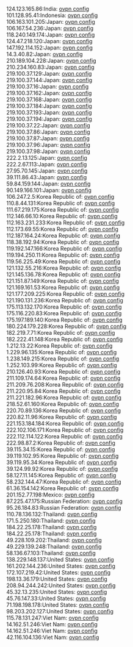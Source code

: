 124.123.165.86:India: [ovpn config](vpn/124_123_165_86.ovpn)  
101.128.95.41:Indonesia: [ovpn config](vpn/101_128_95_41.ovpn)  
106.163.101.205:Japan: [ovpn config](vpn/106_163_101_205.ovpn)  
106.167.54.236:Japan: [ovpn config](vpn/106_167_54_236.ovpn)  
118.240.149.174:Japan: [ovpn config](vpn/118_240_149_174.ovpn)  
124.47.218.120:Japan: [ovpn config](vpn/124_47_218_120.ovpn)  
147.192.114.152:Japan: [ovpn config](vpn/147_192_114_152.ovpn)  
14.3.40.82:Japan: [ovpn config](vpn/14_3_40_82.ovpn)  
210.189.104.228:Japan: [ovpn config](vpn/210_189_104_228.ovpn)  
210.234.160.83:Japan: [ovpn config](vpn/210_234_160_83.ovpn)  
219.100.37.129:Japan: [ovpn config](vpn/219_100_37_129.ovpn)  
219.100.37.144:Japan: [ovpn config](vpn/219_100_37_144.ovpn)  
219.100.37.16:Japan: [ovpn config](vpn/219_100_37_16.ovpn)  
219.100.37.162:Japan: [ovpn config](vpn/219_100_37_162.ovpn)  
219.100.37.168:Japan: [ovpn config](vpn/219_100_37_168.ovpn)  
219.100.37.184:Japan: [ovpn config](vpn/219_100_37_184.ovpn)  
219.100.37.193:Japan: [ovpn config](vpn/219_100_37_193.ovpn)  
219.100.37.194:Japan: [ovpn config](vpn/219_100_37_194.ovpn)  
219.100.37.22:Japan: [ovpn config](vpn/219_100_37_22.ovpn)  
219.100.37.86:Japan: [ovpn config](vpn/219_100_37_86.ovpn)  
219.100.37.87:Japan: [ovpn config](vpn/219_100_37_87.ovpn)  
219.100.37.96:Japan: [ovpn config](vpn/219_100_37_96.ovpn)  
219.100.37.98:Japan: [ovpn config](vpn/219_100_37_98.ovpn)  
222.2.13.125:Japan: [ovpn config](vpn/222_2_13_125.ovpn)  
222.2.67.113:Japan: [ovpn config](vpn/222_2_67_113.ovpn)  
27.95.70.145:Japan: [ovpn config](vpn/27_95_70_145.ovpn)  
39.111.86.43:Japan: [ovpn config](vpn/39_111_86_43.ovpn)  
59.84.159.144:Japan: [ovpn config](vpn/59_84_159_144.ovpn)  
90.149.166.101:Japan: [ovpn config](vpn/90_149_166_101.ovpn)  
106.247.2.5:Korea Republic of: [ovpn config](vpn/106_247_2_5.ovpn)  
110.8.44.131:Korea Republic of: [ovpn config](vpn/110_8_44_131.ovpn)  
111.67.219.175:Korea Republic of: [ovpn config](vpn/111_67_219_175.ovpn)  
112.146.66.10:Korea Republic of: [ovpn config](vpn/112_146_66_10.ovpn)  
112.163.231.233:Korea Republic of: [ovpn config](vpn/112_163_231_233.ovpn)  
112.173.69.55:Korea Republic of: [ovpn config](vpn/112_173_69_55.ovpn)  
112.187.164.24:Korea Republic of: [ovpn config](vpn/112_187_164_24.ovpn)  
118.38.192.94:Korea Republic of: [ovpn config](vpn/118_38_192_94.ovpn)  
119.192.147.166:Korea Republic of: [ovpn config](vpn/119_192_147_166.ovpn)  
119.194.250.11:Korea Republic of: [ovpn config](vpn/119_194_250_11.ovpn)  
119.56.225.49:Korea Republic of: [ovpn config](vpn/119_56_225_49.ovpn)  
121.132.55.216:Korea Republic of: [ovpn config](vpn/121_132_55_216.ovpn)  
121.145.136.78:Korea Republic of: [ovpn config](vpn/121_145_136_78.ovpn)  
121.151.87.149:Korea Republic of: [ovpn config](vpn/121_151_87_149.ovpn)  
121.169.161.53:Korea Republic of: [ovpn config](vpn/121_169_161_53.ovpn)  
121.177.209.225:Korea Republic of: [ovpn config](vpn/121_177_209_225.ovpn)  
121.190.131.236:Korea Republic of: [ovpn config](vpn/121_190_131_236.ovpn)  
175.113.132.170:Korea Republic of: [ovpn config](vpn/175_113_132_170.ovpn)  
175.116.220.83:Korea Republic of: [ovpn config](vpn/175_116_220_83.ovpn)  
175.197.189.140:Korea Republic of: [ovpn config](vpn/175_197_189_140.ovpn)  
180.224.179.228:Korea Republic of: [ovpn config](vpn/180_224_179_228.ovpn)  
182.219.7.71:Korea Republic of: [ovpn config](vpn/182_219_7_71.ovpn)  
182.222.41.148:Korea Republic of: [ovpn config](vpn/182_222_41_148.ovpn)  
1.212.13.22:Korea Republic of: [ovpn config](vpn/1_212_13_22.ovpn)  
1.229.96.135:Korea Republic of: [ovpn config](vpn/1_229_96_135.ovpn)  
1.238.149.215:Korea Republic of: [ovpn config](vpn/1_238_149_215.ovpn)  
1.252.103.99:Korea Republic of: [ovpn config](vpn/1_252_103_99.ovpn)  
210.126.40.93:Korea Republic of: [ovpn config](vpn/210_126_40_93.ovpn)  
211.109.174.64:Korea Republic of: [ovpn config](vpn/211_109_174_64.ovpn)  
211.209.76.208:Korea Republic of: [ovpn config](vpn/211_209_76_208.ovpn)  
211.220.95.84:Korea Republic of: [ovpn config](vpn/211_220_95_84.ovpn)  
211.221.182.96:Korea Republic of: [ovpn config](vpn/211_221_182_96.ovpn)  
218.52.61.160:Korea Republic of: [ovpn config](vpn/218_52_61_160.ovpn)  
220.70.89.136:Korea Republic of: [ovpn config](vpn/220_70_89_136.ovpn)  
220.82.11.96:Korea Republic of: [ovpn config](vpn/220_82_11_96.ovpn)  
221.153.184.184:Korea Republic of: [ovpn config](vpn/221_153_184_184.ovpn)  
222.102.106.171:Korea Republic of: [ovpn config](vpn/222_102_106_171.ovpn)  
222.112.114.122:Korea Republic of: [ovpn config](vpn/222_112_114_122.ovpn)  
222.98.87.2:Korea Republic of: [ovpn config](vpn/222_98_87_2.ovpn)  
39.115.34.15:Korea Republic of: [ovpn config](vpn/39_115_34_15.ovpn)  
39.119.102.95:Korea Republic of: [ovpn config](vpn/39_119_102_95.ovpn)  
39.119.95.34:Korea Republic of: [ovpn config](vpn/39_119_95_34.ovpn)  
39.124.99.92:Korea Republic of: [ovpn config](vpn/39_124_99_92.ovpn)  
58.127.11.145:Korea Republic of: [ovpn config](vpn/58_127_11_145.ovpn)  
58.232.144.47:Korea Republic of: [ovpn config](vpn/58_232_144_47.ovpn)  
61.36.154.142:Korea Republic of: [ovpn config](vpn/61_36_154_142.ovpn)  
201.152.77.198:Mexico: [ovpn config](vpn/201_152_77_198.ovpn)  
87.225.47.175:Russian Federation: [ovpn config](vpn/87_225_47_175.ovpn)  
95.26.184.83:Russian Federation: [ovpn config](vpn/95_26_184_83.ovpn)  
110.78.136.132:Thailand: [ovpn config](vpn/110_78_136_132.ovpn)  
171.5.250.180:Thailand: [ovpn config](vpn/171_5_250_180.ovpn)  
184.22.25.178:Thailand: [ovpn config](vpn/184_22_25_178.ovpn)  
184.22.25.178:Thailand: [ovpn config](vpn/184_22_25_178.ovpn)  
49.228.109.202:Thailand: [ovpn config](vpn/49_228_109_202.ovpn)  
49.229.139.248:Thailand: [ovpn config](vpn/49_229_139_248.ovpn)  
58.136.67.103:Thailand: [ovpn config](vpn/58_136_67_103.ovpn)  
138.229.148.137:United States: [ovpn config](vpn/138_229_148_137.ovpn)  
161.202.144.236:United States: [ovpn config](vpn/161_202_144_236.ovpn)  
172.107.219.42:United States: [ovpn config](vpn/172_107_219_42.ovpn)  
198.13.36.179:United States: [ovpn config](vpn/198_13_36_179.ovpn)  
208.94.244.242:United States: [ovpn config](vpn/208_94_244_242.ovpn)  
45.32.13.235:United States: [ovpn config](vpn/45_32_13_235.ovpn)  
45.76.147.33:United States: [ovpn config](vpn/45_76_147_33.ovpn)  
71.198.198.178:United States: [ovpn config](vpn/71_198_198_178.ovpn)  
98.203.202.127:United States: [ovpn config](vpn/98_203_202_127.ovpn)  
115.78.131.247:Viet Nam: [ovpn config](vpn/115_78_131_247.ovpn)  
14.162.51.246:Viet Nam: [ovpn config](vpn/14_162_51_246.ovpn)  
14.162.51.246:Viet Nam: [ovpn config](vpn/14_162_51_246.ovpn)  
42.116.104.136:Viet Nam: [ovpn config](vpn/42_116_104_136.ovpn)  
